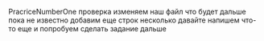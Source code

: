 PracriceNumberOne
проверка 
изменяем наш файл
что будет дальше 
пока не известно
добавим еще строк
несколько
давайте напишем 
что-то еще 
и попробуем 
сделать задание дальше
